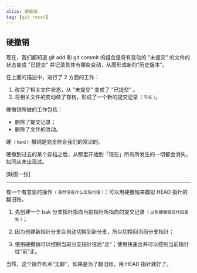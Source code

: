 ```yaml
---
alias: 硬撤销
tag: [git reset]
---
```


## 硬撤销

现在，我们都知道 git add 和 git commit 的组合是将有变动的 "未提交" 的文件的状态变成 "已提交" 并记录具体有哪些变动，从而形成新的"历史版本"。

在上面的描述中，进行了 2 方面的工作：

1. 改变了相关文件状态，从 "未提交" 变成了 "已提交" 。
2. 将相关文件的变动做了存档，形成了一个新的提交记录<small>（ 节点 ）</small>。

硬撤销所做的工作包括：

- 删除了提交记录；
- 删除了文件的改动。

硬<small>（ hard ）</small>撤销是完全符合我们的常识的。

硬撤到过去的某个存档之后，从那里开始到「现在」所有所发生的一切都会消失，如同从未出现过。

[缺图一张]

---

有一个有意思的操作<small>（ 虽然没有什么实际价值 ）</small>：可以用硬撤销来模拟 HEAD 指针的翻旧账。

1. 先创建一个 bak 分支指针指向当前指针所指向的提交记录<small>（ 以免硬撤销后代码丢失 ）</small>；

2. 因为创建新指针分支会自动切换到新分支，所以切换回当前分支指针；

3. 使用硬撤销可以控制当前分支指针往后"走"；使用快速合并可以控制当前指针往"前"走。

当然，这个操作有点"无聊"，如果是为了翻旧账，用 HEAD 指针就好了。





